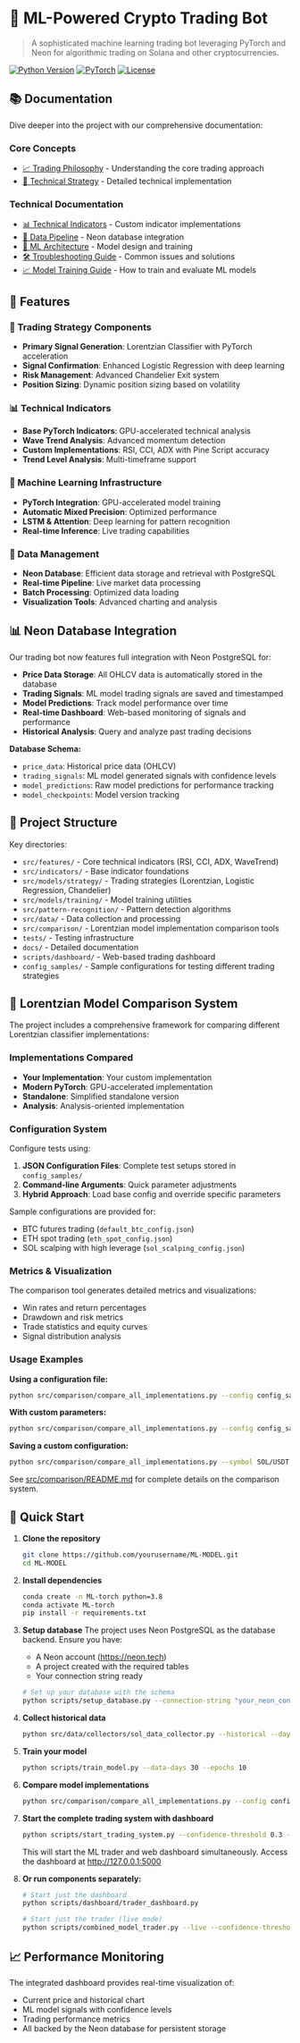 # 🤖 ML-Powered Crypto Trading Bot

> A sophisticated machine learning trading bot leveraging PyTorch and Neon for algorithmic trading on Solana and other cryptocurrencies.

[![Python Version](https://img.shields.io/badge/python-3.8+-blue.svg)](https://www.python.org/downloads/)
[![PyTorch](https://img.shields.io/badge/PyTorch-2.0+-red.svg)](https://pytorch.org/)
[![License](https://img.shields.io/badge/license-MIT-green.svg)](LICENSE)

## 📚 Documentation

Dive deeper into the project with our comprehensive documentation:

### Core Concepts
- [📈 Trading Philosophy](docs/TRADING_PHILOSOPHY.md) - Understanding the core trading approach
- [🔬 Technical Strategy](docs/TECHNICAL_STRATEGY.md) - Detailed technical implementation

### Technical Documentation
- [📊 Technical Indicators](docs/INDICATORS.md) - Custom indicator implementations
- [🔄 Data Pipeline](docs/NEON_PIPELINE.md) - Neon database integration
- [🧠 ML Architecture](docs/ML_MODEL.md) - Model design and training
- [🛠️ Troubleshooting Guide](docs/TROUBLESHOOTING.md) - Common issues and solutions
- [📈 Model Training Guide](docs/MODEL_TRAINING.md) - How to train and evaluate ML models

## 🌟 Features

### 🎯 Trading Strategy Components
- **Primary Signal Generation**: Lorentzian Classifier with PyTorch acceleration
- **Signal Confirmation**: Enhanced Logistic Regression with deep learning
- **Risk Management**: Advanced Chandelier Exit system
- **Position Sizing**: Dynamic position sizing based on volatility

### 📊 Technical Indicators
- **Base PyTorch Indicators**: GPU-accelerated technical analysis
- **Wave Trend Analysis**: Advanced momentum detection
- **Custom Implementations**: RSI, CCI, ADX with Pine Script accuracy
- **Trend Level Analysis**: Multi-timeframe support

### 🧠 Machine Learning Infrastructure
- **PyTorch Integration**: GPU-accelerated model training
- **Automatic Mixed Precision**: Optimized performance
- **LSTM & Attention**: Deep learning for pattern recognition
- **Real-time Inference**: Live trading capabilities

### 💾 Data Management
- **Neon Database**: Efficient data storage and retrieval with PostgreSQL
- **Real-time Pipeline**: Live market data processing
- **Batch Processing**: Optimized data loading
- **Visualization Tools**: Advanced charting and analysis

## 📊 Neon Database Integration

Our trading bot now features full integration with Neon PostgreSQL for:

- **Price Data Storage**: All OHLCV data is automatically stored in the database
- **Trading Signals**: ML model trading signals are saved and timestamped
- **Model Predictions**: Track model performance over time
- **Real-time Dashboard**: Web-based monitoring of signals and performance
- **Historical Analysis**: Query and analyze past trading decisions

**Database Schema:**
- `price_data`: Historical price data (OHLCV)
- `trading_signals`: ML model generated signals with confidence levels
- `model_predictions`: Raw model predictions for performance tracking
- `model_checkpoints`: Model version tracking

## 📝 Project Structure

Key directories:
- `src/features/` - Core technical indicators (RSI, CCI, ADX, WaveTrend)
- `src/indicators/` - Base indicator foundations
- `src/models/strategy/` - Trading strategies (Lorentzian, Logistic Regression, Chandelier)
- `src/models/training/` - Model training utilities
- `src/pattern-recognition/` - Pattern detection algorithms
- `src/data/` - Data collection and processing
- `src/comparison/` - Lorentzian model implementation comparison tools
- `tests/` - Testing infrastructure
- `docs/` - Detailed documentation
- `scripts/dashboard/` - Web-based trading dashboard
- `config_samples/` - Sample configurations for testing different trading strategies

## 🔄 Lorentzian Model Comparison System

The project includes a comprehensive framework for comparing different Lorentzian classifier implementations:

### Implementations Compared
- **Your Implementation**: Your custom implementation
- **Modern PyTorch**: GPU-accelerated implementation 
- **Standalone**: Simplified standalone version
- **Analysis**: Analysis-oriented implementation

### Configuration System

Configure tests using:
1. **JSON Configuration Files**: Complete test setups stored in `config_samples/`
2. **Command-line Arguments**: Quick parameter adjustments
3. **Hybrid Approach**: Load base config and override specific parameters

Sample configurations are provided for:
- BTC futures trading (`default_btc_config.json`)
- ETH spot trading (`eth_spot_config.json`)
- SOL scalping with high leverage (`sol_scalping_config.json`)

### Metrics & Visualization

The comparison tool generates detailed metrics and visualizations:
- Win rates and return percentages
- Drawdown and risk metrics
- Trade statistics and equity curves
- Signal distribution analysis

### Usage Examples

**Using a configuration file:**
```bash
python src/comparison/compare_all_implementations.py --config config_samples/default_btc_config.json
```

**With custom parameters:**
```bash
python src/comparison/compare_all_implementations.py --config config_samples/eth_spot_config.json --position_size 0.2
```

**Saving a custom configuration:**
```bash
python src/comparison/compare_all_implementations.py --symbol SOL/USDT --market_type futures --leverage 3 --save_config config_samples/my_sol_config.json
```

See [src/comparison/README.md](src/comparison/README.md) for complete details on the comparison system.

## 🚀 Quick Start

1. **Clone the repository**
   ```bash
   git clone https://github.com/yourusername/ML-MODEL.git
   cd ML-MODEL
   ```

2. **Install dependencies**
   ```bash
   conda create -n ML-torch python=3.8
   conda activate ML-torch
   pip install -r requirements.txt
   ```

3. **Setup database**
   The project uses Neon PostgreSQL as the database backend. Ensure you have:
   - A Neon account (https://neon.tech)
   - A project created with the required tables
   - Your connection string ready

   ```bash
   # Set up your database with the schema
   python scripts/setup_database.py --connection-string "your_neon_connection_string"
   ```

4. **Collect historical data**
   ```bash
   python src/data/collectors/sol_data_collector.py --historical --days 60
   ```

5. **Train your model**
   ```bash
   python scripts/train_model.py --data-days 30 --epochs 10
   ```

6. **Compare model implementations**
   ```bash
   python src/comparison/compare_all_implementations.py --config config_samples/default_btc_config.json
   ```

7. **Start the complete trading system with dashboard**
   ```bash
   python scripts/start_trading_system.py --confidence-threshold 0.3 --neon-connection "your_neon_connection_string"
   ```
   This will start the ML trader and web dashboard simultaneously. Access the dashboard at http://127.0.0.1:5000

8. **Or run components separately:**
   ```bash
   # Start just the dashboard
   python scripts/dashboard/trader_dashboard.py
   
   # Start just the trader (live mode)
   python scripts/combined_model_trader.py --live --confidence-threshold 0.3
   ```

## 📈 Performance Monitoring

The integrated dashboard provides real-time visualization of:
- Current price and historical chart
- ML model signals with confidence levels
- Trading performance metrics
- All backed by the Neon database for persistent storage
